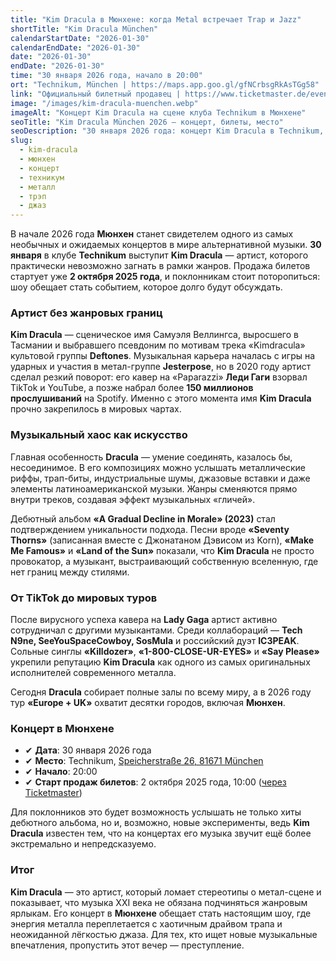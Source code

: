 ```yaml
---
title: "Kim Dracula в Мюнхене: когда Metal встречает Trap и Jazz"
shortTitle: "Kim Dracula München"
calendarStartDate: "2026-01-30"
calendarEndDate: "2026-01-30"
date: "2026-01-30"
endDate: "2026-01-30"
time: "30 января 2026 года, начало в 20:00"
ort: "Technikum, München | https://maps.app.goo.gl/gfNCrbsgRkAsTGg58"
link: "Официальный билетный продавец | https://www.ticketmaster.de/event/kim-dracula-europe--uk-tour-2026-tickets/212079583"
image: "/images/kim-dracula-muenchen.webp"
imageAlt: "Концерт Kim Dracula на сцене клуба Technikum в Мюнхене"
seoTitle: "Kim Dracula München 2026 — концерт, билеты, место"
seoDescription: "30 января 2026 года: концерт Kim Dracula в Technikum, Мюнхен — Metal, Trap и Jazz в одном шоу."
slug:
  - kim-dracula
  - мюнхен
  - концерт
  - техникум
  - металл
  - трэп
  - джаз
---
```


В начале 2026 года **Мюнхен** станет свидетелем одного из самых необычных и ожидаемых концертов в мире альтернативной музыки. **30 января** в клубе **Technikum** выступит **Kim Dracula** — артист, которого практически невозможно загнать в рамки жанров. Продажа билетов стартует уже **2 октября 2025 года**, и поклонникам стоит поторопиться: шоу обещает стать событием, которое долго будут обсуждать.  

### Артист без жанровых границ

**Kim Dracula** — сценическое имя Самуэля Веллингса, выросшего в Тасмании и выбравшего псевдоним по мотивам трека «Kimdracula» культовой группы **Deftones**. Музыкальная карьера началась с игры на ударных и участия в метал-группе **Jesterpose**, но в 2020 году артист сделал резкий поворот: его кавер на «Paparazzi» **Леди Гаги** взорвал TikTok и YouTube, а позже набрал более **150 миллионов прослушиваний** на Spotify. Именно с этого момента имя **Kim Dracula** прочно закрепилось в мировых чартах.  

### Музыкальный хаос как искусство

Главная особенность **Dracula** — умение соединять, казалось бы, несоединимое. В его композициях можно услышать металлические риффы, трап-биты, индустриальные шумы, джазовые вставки и даже элементы латиноамериканской музыки. Жанры сменяются прямо внутри треков, создавая эффект музыкальных «гличей».  

Дебютный альбом **«A Gradual Decline in Morale» (2023)** стал подтверждением уникальности подхода. Песни вроде **«Seventy Thorns»** (записанная вместе с Джонатаном Дэвисом из Korn), **«Make Me Famous»** и **«Land of the Sun»** показали, что **Kim Dracula** не просто провокатор, а музыкант, выстраивающий собственную вселенную, где нет границ между стилями.  

### От TikTok до мировых туров

После вирусного успеха кавера на **Lady Gaga** артист активно сотрудничал с другими музыкантами. Среди коллабораций — **Tech N9ne, SeeYouSpaceCowboy, SosMula** и российский дуэт **IC3PEAK**. Сольные синглы **«Killdozer»**, **«1-800-CLOSE-UR-EYES»** и **«Say Please»** укрепили репутацию **Kim Dracula** как одного из самых оригинальных исполнителей современного металла.  

Сегодня **Dracula** собирает полные залы по всему миру, а в 2026 году тур **«Europe + UK»** охватит десятки городов, включая **Мюнхен**.  

### Концерт в Мюнхене

- ✔ **Дата**: 30 января 2026 года  
- ✔ **Место**: Technikum, [Speicherstraße 26, 81671 München](https://maps.app.goo.gl/gfNCrbsgRkAsTGg58)  
- ✔ **Начало**: 20:00  
- ✔ **Старт продаж билетов**: 2 октября 2025 года, 10:00 ([через Ticketmaster](https://www.ticketmaster.de/event/kim-dracula-europe--uk-tour-2026-tickets/212079583))  

Для поклонников это будет возможность услышать не только хиты дебютного альбома, но и, возможно, новые эксперименты, ведь **Kim Dracula** известен тем, что на концертах его музыка звучит ещё более экстремально и непредсказуемо.  

### Итог

**Kim Dracula** — это артист, который ломает стереотипы о метал-сцене и показывает, что музыка XXI века не обязана подчиняться жанровым ярлыкам. Его концерт в **Мюнхене** обещает стать настоящим шоу, где энергия металла переплетается с хаотичным драйвом трапа и неожиданной лёгкостью джаза. Для тех, кто ищет новые музыкальные впечатления, пропустить этот вечер — преступление.  
